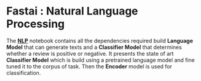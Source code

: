 # **Fastai : Natural Language Processing**

The [**NLP**](https://github.com/ThinamXx/Fastai/blob/main/9.%20Natural%20Language%20Processing/NLP.ipynb) notebook contains all the dependencies required build **Language Model** that can generate texts and a **Classifier Model** that determines whether a review is positive or negative. It presents the state of art **Classifier Model** which is build using a pretrained language model and fine tuned it to the corpus of task. Then the **Encoder** model is used for classification. 
